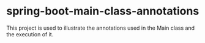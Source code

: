 # spring-boot-main-class-annotations
This project is used to illustrate the annotations used in the Main class and the execution of it.
